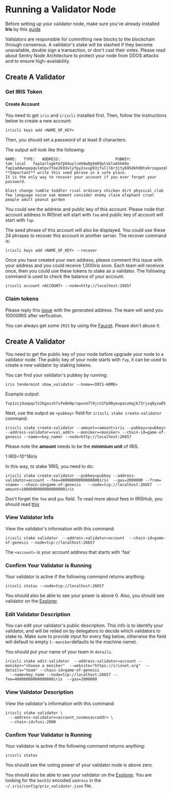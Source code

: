 # Running a Validator Node

Before setting up your validator node, make sure you've already installed  **Iris** by this [guide](full-node.md)

Validators are responsible for committing new blocks to the blockchain through consensus. A validator's stake will be slashed if they become unavailable, double sign a transaction, or don't cast their votes. Please read about Sentry Node Architecture to protect your node from DDOS attacks and to ensure high-availability.

## Create A Validator

### Get IRIS Token

#### Create Account

You need to get `iris` and `iriscli` installed first. Then, follow the instructions below to create a new account:

```
iriscli keys add <NAME_OF_KEY>
```

Then, you should set a password of at least 8 characters.

The output will look like the following:
```
NAME:	TYPE:	ADDRESS:						PUBKEY:
tom	local	faa1arlugktm7p64uylcmh6w0g5m09ptvklxm5k69x	fap1addwnpepqvlmtpv7tke2k93vlyfpy2sxup93jfulll6r3jty695dkh09tekrzagazek
**Important** write this seed phrase in a safe place.
It is the only way to recover your account if you ever forget your password.

blast change tumble toddler rival ordinary chicken dirt physical club few language noise oak moment consider enemy claim elephant cruel people adult peanut garden
```

You could see the address and public key of this account. Please node that account address in IRISnet will start with `faa` and public key of account will start with `fap`.

The seed phrase of this account will also be displayed. You could use these 24 phrases to recover this account in another server. The recover command is:
```
iriscli keys add <NAME_OF_KEY> --recover
```

Once you have created your own address, please comment this issue with your address and you could receive 1,000iris soon. Each team will receivce once, then you could use these tokens to stake as a validator. The following command is used to check the balance of your account:
```
iriscli account <ACCOUNT> --node=http://localhost:26657
```
### Claim tokens


Please reply this [issue](https://github.com/irisnet/testnets/issues/69) with the generated address. The team will send you 10000IRIS after verfication.

You can always get some `IRIS`  by using the [Faucet](https://testnet.irisplorer.io/#/faucet). Please don't abuse it.


## Create A Validator


You need to get the public key of your node before upgrade your node to a validator node. The public key of your node starts with `fvp`, it can be used to create a new validator by staking tokens. 

You can find your validator's pubkey by running:

```
iris tendermint show_validator --home=<IRIS-HOME>
```
Example output:
```
fvp1zcjduepqv7z2kgussh7ufe8e0prupwcm7l9jcn2fp90yeupaszmqjk73rjxq8yzw85
```
Next, use the output as  `<pubkey>` field for `iriscli stake create-validator` command:


```
iriscli stake create-validator --amount=<amount>iris --pubkey=<pubkey> --address-validator=<val_addr> --moniker=<moniker> --chain-id=game-of-genesis --name=<key_name> --node=http://localhost:26657
```
Please note the **amount** needs to be the **minimium unit** of IRIS.

1 IRIS=10^18iris

In this way, to stake 1IRIS, you need to do:

```
iriscli stake create-validator --pubkey=pubkey --address-validator=account --fee=40000000000000000iris  --gas=2000000 --from=<name> --chain-id=game-of-genesis   --node=tcp://localhost:26657  --amount=1000000000000000000iris
```
Don't forget the `fee` and `gas` field. To read more about fees in IRISHub, you should read [this](/modules/fee-token/feeToken.md)

### View Validator Info

View the validator's information with this command:

```
iriscli stake validator  --address-validator=account  --chain-id=game-of-genesis --node=tcp://localhost:26657 
```

The `<account>` is your account address that starts with 'faa'

### Confirm Your Validator is Running

Your validator is active if the following command returns anything:

```
iriscli status --node=tcp://localhost:26657 
```

You should also be able to see your power is above 0. Also, you should see validator on the [Explorer](https://testnet.irisplorer.io).


### Edit Validator Description

You can edit your validator's public description. This info is to identify your validator, and will be relied on by delegators to decide which validators to stake to. Make sure to provide input for every flag below, otherwise the field will default to empty (`--moniker`defaults to the machine name).

You should put your name of your team in `details`. 

```
iriscli stake edit-validator  --address-validator=account --moniker="choose a moniker"  --website="https://irisnet.org"  --details="team" --chain-id=game-of-genesis 
  --name=key_name --node=tcp://localhost:26657 --fee=40000000000000000iris  --gas=2000000
```
### View Validator Description

View the validator's information with this command:

```
iriscli stake validator \
  --address-validator=<account_cosmosaccaddr> \
  --chain-id=fuxi-2000
```

### Confirm Your Validator is Running

Your validator is active if the following command returns anything:

```
iriscli status
```

You should  see the voting power of your validator node is above zero. 

You should also be able to see your validator on the [Explorer](https://testnet.irisplorer.io). You are looking for the `bech32` encoded `address` in the `~/.iris/config/priv_validator.json` file.

